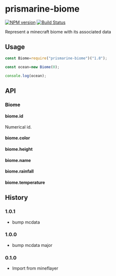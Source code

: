 # prismarine-biome
[![NPM version](https://img.shields.io/npm/v/prismarine-biome.svg)](http://npmjs.com/package/prismarine-biome)
[![Build Status](https://circleci.com/gh/PrismarineJS/prismarine-biome/tree/master.svg?style=shield)](https://circleci.com/gh/PrismarineJS/prismarine-biome/tree/master)

Represent a minecraft biome with its associated data

## Usage

```js
const Biome=require("prismarine-biome")("1.8");

const ocean=new Biome(0);

console.log(ocean);
```

## API

### Biome

#### biome.id

Numerical id.

#### biome.color

#### biome.height

#### biome.name

#### biome.rainfall

#### biome.temperature

## History

### 1.0.1

* bump mcdata

### 1.0.0

* bump mcdata major

### 0.1.0

* Import from mineflayer